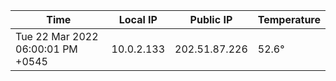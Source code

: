 | Time     | Local IP | Public IP | Temperature |
| ----------- | ----------- | ----------- | ----------- |
| Tue 22 Mar 2022 06:00:01 PM +0545      | 10.0.2.133     | 202.51.87.226  | 52.6° |
